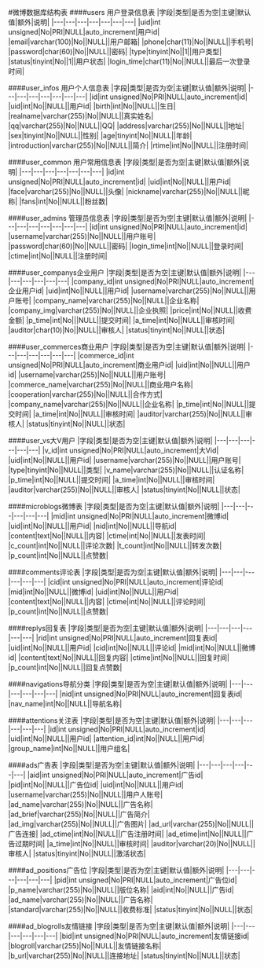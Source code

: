 #微博数据库结构表
####users 用户登录信息表
|字段|类型|是否为空|主键|默认值|额外|说明|
|---|---|---|---|---|---|---|
|uid|int unsigned|No|PRI|NULL|auto_increment|用户id|
|email|varchar(100)|No||NULL||用户邮箱|
|phone|char(11)|No||NULL||手机号|
|password|char(60)|No||NULL||密码|
|type|tinyint|No||1||用户类型|
|status|tinyint|No||1||用户状态|
|login_time|char(11)|No||NULL||最后一次登录时间|


####user_infos 用户个人信息表
|字段|类型|是否为空|主键|默认值|额外|说明|
|---|---|---|---|---|---|---|
|id|int unsigned|No|PRI|NULL|auto_increment|id|
|uid|int|No||NULL||用户id|
|birth|int|No||NULL||生日|
|realname|varchar(255)|No||NULL||真实姓名|
|qq|varchar(255)|No||NULL||QQ|
|address|varchar(255)|No||NULL||地址|
|sex|tinyint|No||NULL||性别|
|age|tinyint|No||NULL||年龄|
|introduction|varchar(255)|No||NULL||简介|
|rtime|int|No||NULL||注册时间|


####user_common 用户常用信息表
|字段|类型|是否为空|主键|默认值|额外|说明|
|---|---|---|---|---|---|---|
|id|int unsigned|No|PRI|NULL|auto_increment|id|
|uid|int|No||NULL||用户id|
|face|varchar(255)|No||NULL||头像|
|nickname|varchar(255)|No||NULL||昵称|
|fans|int|No||NULL||粉丝数|


####user_admins 管理员信息表
|字段|类型|是否为空|主键|默认值|额外|说明|
|---|---|---|---|---|---|---|
|id|int unsigned|No|PRI|NULL|auto_increment|id|
|username|varchar(255)|No||NULL||用户账号|
|password|char(60)|No||NULL||密码|
|login_time|int|No||NULL||登录时间|
|ctime|int|No||NULL||注册时间|


####user_companys企业用户
|字段|类型|是否为空|主键|默认值|额外|说明|
|---|---|---|---|---|---|
|company_id|int unsigned|No|PRI|NULL|auto_increment|企业用户id|
|uid|int|No||NULL||用户id|
|username|varchar(255)|No||NULL||用户账号|
|company_name|varchar(255)|No||NULL||企业名称|
|company_img|varchar(255)|No||NULL||企业执照|
|price|int|No||NULL||收费金额|
|p_time|int|No|||NULL||提交时间|
|a_time|int|No||NULL||审核时间|
|auditor|char(10)|No||NULL||审核人|
|status|tinyint|No||NULL||状态|


####user_commerces商业用户
|字段|类型|是否为空|主键|默认值|额外|说明|
|---|---|---|---|---|---|
|commerce_id|int unsigned|No|PRI|NULL|auto_increment|商业用户id|
|uid|int|No||NULL||用户id|
|username|varchar(255)|No||NULL||用户账号|
|commerce_name|varchar(255)|No||NULL||商业用户名称|
|cooperation|varchar(255)|No||NULL||合作方式|
|company_name|varchar(255)|No||NULL||企业名称|
|p_time|int|No||NULL||提交时间|
|a_time|int|No||NULL||审核时间|
|auditor|varchar(255)|No||NULL||审核人|
|status|tinyint|No||NULL||状态|



####user_vs大V用户
|字段|类型|是否为空|主键|默认值|额外|说明|
|---|---|---|---|---|---|
|v_id|int unsigned|No|PRI|NULL|auto_increment|大Vid|
|uid|int|No||NULL||用户id|
|username|varchar(255)|No||NULL||用户账号|
|type|tinyint|No||NULL||类型|
|v_name|varchar(255)|No||NULL||认证名称|
|p_time|int|No||NULL||提交时间|
|a_time|int|No||NULL||审核时间|
|auditor|varchar(255)|No||NULL||审核人|
|status|tinyint|No||NULL||状态|


####microblogs微博表
|字段|类型|是否为空|主键|默认值|额外|说明|
|---|---|---|---|---|---|
|mid|int unsigned|No|PRI|NULL|auto_increment|微博id|
|uid|int|No||NULL||用户id|
|nid|int|No||NULL||导航id|
|content|text|No||NULL||内容|
|ctime|int|No||NULL||发表时间|
|c_count|int|No||NULL||评论次数|
|t_count|int|No||NULL||转发次数|
|p_count|int|No||NULL||点赞数|


####comments评论表
|字段|类型|是否为空|主键|默认值|额外|说明|
|---|---|---|---|---|---|
|cid|int unsigned|No|PRI|NULL|auto_increment|评论id|
|mid|int|No||NULL||微博id|
|uid|int|No||NULL||用户id|
|content|text|No||NULL||内容|
|ctime|int|No||NULL||评论时间|
|p_count|int|No||NULL||点赞数|


####replys回复表
|字段|类型|是否为空|主键|默认值|额外|说明|
|---|---|---|---|---|---|
|rid|int unsigned|No|PRI|NULL|auto_increment|回复表id|
|uid|int|No||NULL||用户id|
|cid|int|No||NULL||评论id|
|mid|int|No||NULL||微博id|
|content|text|No||NULL||回复内容|
|ctime|int|No||NULL||回复时间|
|p_count|int|No||NULL||回复点赞数|


####navigations导航分类
|字段|类型|是否为空|主键|默认值|额外|说明|
|---|---|---|---|---|---|
|nid|int unsigned|No|PRI|NULL|auto_increment|回复表id|
|nav_name|int|No||NULL||导航名称|


####attentions关注表
|字段|类型|是否为空|主键|默认值|额外|说明|
|---|---|---|---|---|---|
|id|int unsigned|No|PRI|NULL|auto_increment|id|
|uid|int|No||NULL||用户id|
|attention_id|int|No||NULL||用户id|
|group_name|int|No||NULL||用户组名|


####ads广告表
|字段|类型|是否为空|主键|默认值|额外|说明|
|---|---|---|---|---|---|
|aid|int unsigned|No|PRI|NULL|auto_increment|广告id|
|pid|int|No||NULL||广告位id|
|uid|int|No||NULL||用户id|
|username|varchar(255)|No||NULL||用户人账号|
|ad_name|varchar(255)|No||NULL||广告名称|
|ad_brief|varchar(255)|No||NULL||广告简介|
|ad_img|varchar(255)|No||NULL||广告图片|
|ad_url|varchar(255)|No||NULL||广告连接|
|ad_ctime|int|No||NULL||广告注册时间|
|ad_etime|int|No||NULL||广告过期时间|
|a_time|int|No||NULL||审核时间|
|auditor|varchar(20)|No||NULL||审核人|
|status|tinyint|No||NULL||激活状态|


####ad_positions广告位
|字段|类型|是否为空|主键|默认值|额外|说明|
|---|---|---|---|---|---|
|pid|int unsigned|No|PRI|NULL|auto_increment|广告位id|
|p_name|varchar(255)|No||NULL||版位名称|
|aid|int|No||NULL||广告id|
|ad_name|varchar(255)|No||NULL||广告名称|
|standard|varchar(255)|No||NULL||收费标准|
|status|tinyint|No||NULL||状态|


####ad_blogrolls友情链接
|字段|类型|是否为空|主键|默认值|额外|说明|
|---|---|---|---|---|---|
|bid|int unsigned|No|PRI|NULL|auto_increment|友情链接id|
|blogroll|varchar(255)|No||NULL||友情链接名称|
|b_url|varchar(255)|No||NULL||连接地址|
|status|tinyint|No||NULL||状态|
